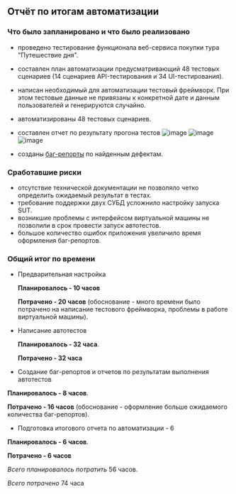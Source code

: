 ## Отчёт по итогам автоматизации ##
### Что было запланировано и что было реализовано ###
- проведено тестирование функционала веб-сервиса покупки тура "Путешествие дня".
- составлен план автоматизации предусматривающий 48 тестовых сценариев (14 сценариев API-тестирования и 34 UI-тестирования).
- написан необходимый для автоматизации тестовый фреймворк. При этом тестовые данные не привязаны к конкретной дате и данным пользователей и генерируются случайно.
- автоматизированы 48 тестовых сценариев. 
- составлен отчет по результату прогона тестов ![image](https://github.com/OlgaUsh89/Diplom1/assets/135870753/defc7845-00a0-4bf1-b865-642dc6492450) ![image](https://github.com/OlgaUsh89/Diplom1/assets/135870753/b5fabbdd-79bb-4f5d-a510-83da44eb4d7b) 
![image](https://github.com/OlgaUsh89/Diplom1/assets/135870753/9d936bc9-7f65-49ad-8f00-c657a033a3c1)


- созданы [баг-репорты](https://github.com/OlgaUsh89/Diplom1/issues) по найденным дефектам.

### Сработавшие риски ###
- отсутствие технической документации не позволяло четко определить ожидаемый результат в тестах.
- требование поддержки двух СУБД усложнило настройку запуска SUT.
- возникшие проблемы с интерфейсом виртуальной машины не позволили в срок провести запуск автотестов.
- большое количество ошибок приложения увеличило время оформления баг-репортов.

### Общий итог по времени ###

* Предварительная настройка
  
  **Планировалось - 10 часов**
  
  **Потрачено - 20 часов** (обоснование - много времени было потрачено на написание тестового фреймворка, проблемы в работе виртуальной машины).

* Написание автотестов
  
  **Планировалось - 32 часа**.
  
  **Потрачено - 32 часа** 

* Создание баг-репортов и отчетов по результатам выполнения автотестов

 **Планировалось - 8 часов**.
 
 **Потрачено - 16 часов** (обоснование - оформление больше ожидаемого количества баг-репортов).

* Подготовка итогового отчета по автоматизации - 6

 **Планировалось - 6 часов**.
 
 **Потрачено - 6 часов** 

 *Всего планировалось потратить* 56 часов.
 
 *Всего потрачено* 74 часа
